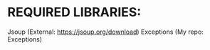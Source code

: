 # REQUIRED LIBRARIES:
Jsoup (External: https://jsoup.org/download)
Exceptions (My repo: Exceptions)
